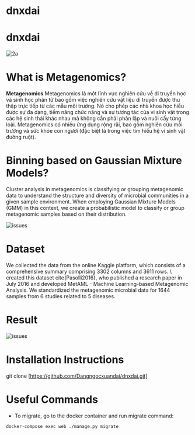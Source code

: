 # dnxdai
# dnxdai
![2a](https://github.com/Dangngocxuandai/dnxdai/assets/146327433/6153f65e-a4b3-45b0-9421-7e2d2e42bc56)



# What is Metagenomics?
**Metagenomics** Metagenomics là một lĩnh vực nghiên cứu về di truyền học và sinh học phân tử bao gồm việc nghiên cứu vật liệu di truyền được thu thập trực tiếp từ các mẫu môi trường. Nó cho phép các nhà khoa học hiểu được sự đa dạng, tiềm năng chức năng và sự tương tác của vi sinh vật trong các hệ sinh thái khác nhau mà không cần phải phân lập và nuôi cấy từng loài. Metagenomics có nhiều ứng dụng rộng rãi, bao gồm nghiên cứu môi trường và sức khỏe con người (đặc biệt là trong việc tìm hiểu hệ vi sinh vật đường ruột).

# Binning based on Gaussian Mixture Models?
Cluster analysis in metagenomics is classifying or grouping metagenomic data to understand the structure and diversity of microbial communities in a given sample environment. When employing Gaussian Mixture Models (GMM) in this context, we create a probabilistic model to classify or group metagenomic samples based on their distribution. 

![issues](https://user-images.githubusercontent.com/6733492/193184461-aa829487-aaff-490e-95a1-6dbb5f74de1a.png)

# Dataset
We collected the data from the online Kaggle platform, which consists of a comprehensive summary comprising 3302 columns and 3611 rows. \ created this dataset cite{Pasolli2016}, who published a research paper in July 2016 and developed MetAML - Machine Learning-based Metagenomic Analysis. We standardized the metagenomic microbial data for 1644 samples from 6 studies related to 5 diseases.
# Result
![issues](https://user-images.githubusercontent.com/6733492/193184461-aa829487-aaff-490e-95a1-6dbb5f74de1a.png)

# Installation Instructions

git clone [https://github.com/Dangngocxuandai/dnxdai.git]

# Useful Commands
* To migrate, go to the docker container and run migrate command:

```bash
docker-compose exec web ./manage.py migrate
```



